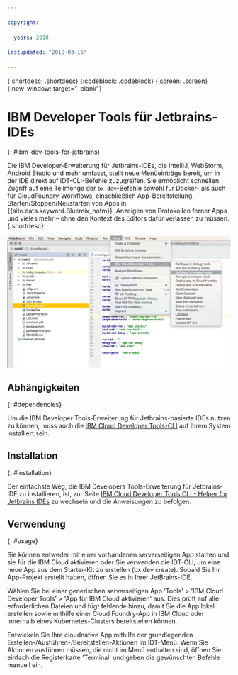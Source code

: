 ```yaml
---

copyright:

  years: 2018

lastupdated: "2018-03-16"

---
```


{:shortdesc: .shortdesc}
{:codeblock: .codeblock}
{:screen: .screen}
{:new_window: target="_blank"}

# IBM Developer Tools für Jetbrains-IDEs
{: #ibm-dev-tools-for-jetbrains}

Die IBM Developer-Erweiterung für Jetbrains-IDEs, die IntelliJ, WebStorm, Android Studio und mehr umfasst, stellt neue Menüeinträge bereit, um in der IDE direkt auf IDT-CLI-Befehle zuzugreifen. Sie ermöglicht schnellen Zugriff auf eine Teilmenge der `bx dev`-Befehle sowohl für Docker- als auch für CloudFoundry-Workflows, einschließlich App-Bereitstellung, Starten/Stoppen/Neustarten von Apps in {{site.data.keyword.Bluemix_notm}}, Anzeigen von Protokollen ferner Apps und vieles mehr – ohne den Kontext des Editors dafür verlassen zu müssen.
{:shortdesc}

![Screenshot von IBM Developer Tools in WebStorm-IDE](jetbrains.png "Beispiel für das IDT-Menü in WebStorm-IDE")

## Abhängigkeiten
{: #dependencies}

Um die IBM Developer Tools-Erweiterung für Jetbrains-basierte IDEs nutzen zu können, muss auch die [IBM Cloud Developer Tools-CLI](index.html) auf Ihrem System installiert sein. 

## Installation
{: #installation}

Der einfachste Weg, die IBM Developers Tools-Erweiterung für Jetbrains-IDE zu installieren, ist, zur Seite [IBM Cloud Developer Tools CLI - Helper for Jetbrains IDEs](https://github.com/IBM-Cloud/ibm-cloud-developer-tools/tree/master/jetbrains) zu wechseln und die Anweisungen zu befolgen. 

## Verwendung
{: #usage}

Sie können entweder mit einer vorhandenen serverseitigen App starten und sie für die IBM Cloud aktivieren oder Sie verwenden die IDT-CLI, um eine neue App aus dem Starter-Kit zu erstellen (bx dev create). Sobald Sie Ihr App-Projekt erstellt haben, öffnen Sie es in Ihrer JetBrains-IDE. 

Wählen Sie bei einer generischen serverseitigen App 'Tools' > 'IBM Cloud Developer Tools' > 'App für IBM Cloud aktivieren' aus. Dies prüft auf alle erforderlichen Dateien und fügt fehlende hinzu, damit Sie die App lokal erstellen sowie mithilfe einer Cloud Foundry-App in IBM Cloud oder innerhalb eines Kubernetes-Clusters bereitstellen können. 

Entwickeln Sie Ihre cloudnative App mithilfe der grundlegenden Erstellen-/Ausführen-/Bereitstellen-Aktionen im IDT-Menü. Wenn Sie Aktionen ausführen müssen, die nicht im Menü enthalten sind, öffnen Sie einfach die Registerkarte 'Terminal' und geben die gewünschten Befehle manuell ein. 

